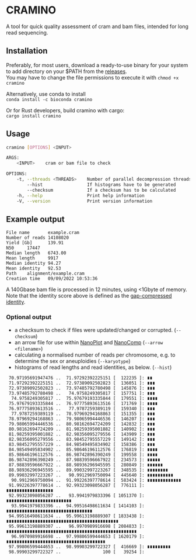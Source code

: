 # CRAMINO

A tool for quick quality assessment of cram and bam files, intended for long read sequencing.

## Installation

Preferably, for most users, download a ready-to-use binary for your system to add directory on your $PATH from the [releases](https://github.com/wdecoster/cramino/releases).  
You may have to change the file permissions to execute it with `chmod +x cramino`

Alternatively, use conda to install  
`conda install -c bioconda cramino`

Or for Rust developers, build cramino with cargo:  
`cargo install cramino`

## Usage

```bash
cramino [OPTIONS] <INPUT>

ARGS:
    <INPUT>    cram or bam file to check

OPTIONS:
    -t, --threads <THREADS>    Number of parallel decompression threads to use [default: 4]
        --hist                 If histograms have to be generated
        --checksum             If a checksum has to be calculated
    -h, --help                 Print help information
    -V, --version              Print version information
```

## Example output

```text
File name       example.cram
Number of reads 14108020
Yield [Gb]      139.91
N50     17447
Median length   6743.00
Mean length     9917
Median identity 94.27
Mean identity   92.53
Path    alignment/example.cram
Creation time   09/09/2022 10:53:36
```

A 140Gbase bam file is processed in 12 minutes, using <1Gbyte of memory. Note that the identity score above is defined as the [gap-compressed identity](https://lh3.github.io/2018/11/25/on-the-definition-of-sequence-identity).

### Optional output

* a checksum to check if files were updated/changed or corrupted. (`--checksum`)
* an arrow file for use within [NanoPlot](https://github.com/wdecoster/NanoPlot) and [NanoComp](https://github.com/wdecoster/nanocomp) (`--arrow <filename>`)
* calculating a normalised number of reads per chromosome, e.g. to determine the sex or aneuploidies (`--karyotype`)
* histograms of read lengths and read identities, as below. (`--hist`)

```text
 70.97195691947476 ..  71.97292392225151 [  122235 ]: ∎∎
 71.97292392225151 ..  72.97389092502823 [  136051 ]: ∎∎∎
 72.97389092502823 ..  73.97485792780498 [  145876 ]: ∎∎∎
 73.97485792780498 ..   74.9758249305817 [  157751 ]: ∎∎∎
  74.9758249305817 ..  75.97679193335844 [  179551 ]: ∎∎∎∎
 75.97679193335844 ..  76.97775893613516 [  171769 ]: ∎∎∎∎
 76.97775893613516 ..   77.9787259389119 [  159340 ]: ∎∎∎
  77.9787259389119 ..  78.97969294168863 [  151355 ]: ∎∎∎
 78.97969294168863 ..  79.98065994446536 [  146207 ]: ∎∎∎
 79.98065994446536 ..  80.98162694724209 [  142832 ]: ∎∎∎
 80.98162694724209 ..  81.98259395001882 [  140902 ]: ∎∎∎
 81.98259395001882 ..  82.98356095279556 [  143909 ]: ∎∎∎
 82.98356095279556 ..  83.98452795557229 [  149142 ]: ∎∎∎
 83.98452795557229 ..  84.98549495834902 [  158386 ]: ∎∎∎
 84.98549495834902 ..  85.98646196112576 [  176819 ]: ∎∎∎∎
 85.98646196112576 ..  86.98742896390249 [  199558 ]: ∎∎∎∎
 86.98742896390249 ..  87.98839596667922 [  234573 ]: ∎∎∎∎∎
 87.98839596667922 ..  88.98936296945595 [  280849 ]: ∎∎∎∎∎∎
 88.98936296945595 ..  89.99032997223267 [  348535 ]: ∎∎∎∎∎∎∎∎
 89.99032997223267 ..   90.9912969750094 [  445640 ]: ∎∎∎∎∎∎∎∎∎∎
  90.9912969750094 ..  91.99226397778614 [  583424 ]: ∎∎∎∎∎∎∎∎∎∎∎∎∎
 91.99226397778614 ..  92.99323098056287 [  776111 ]: ∎∎∎∎∎∎∎∎∎∎∎∎∎∎∎∎∎∎
 92.99323098056287 ..   93.9941979833396 [ 1051370 ]: ∎∎∎∎∎∎∎∎∎∎∎∎∎∎∎∎∎∎∎∎∎∎∎∎∎
  93.9941979833396 ..  94.99516498611634 [ 1414103 ]: ∎∎∎∎∎∎∎∎∎∎∎∎∎∎∎∎∎∎∎∎∎∎∎∎∎∎∎∎∎∎∎∎∎
 94.99516498611634 ..  95.99613198889307 [ 1833438 ]: ∎∎∎∎∎∎∎∎∎∎∎∎∎∎∎∎∎∎∎∎∎∎∎∎∎∎∎∎∎∎∎∎∎∎∎∎∎∎∎∎∎∎∎
 95.99613198889307 ..   96.9970989916698 [ 2084833 ]: ∎∎∎∎∎∎∎∎∎∎∎∎∎∎∎∎∎∎∎∎∎∎∎∎∎∎∎∎∎∎∎∎∎∎∎∎∎∎∎∎∎∎∎∎∎∎∎∎∎∎
  96.9970989916698 ..  97.99806599444653 [ 1620179 ]: ∎∎∎∎∎∎∎∎∎∎∎∎∎∎∎∎∎∎∎∎∎∎∎∎∎∎∎∎∎∎∎∎∎∎∎∎∎∎
 97.99806599444653 ..  98.99903299722327 [  416669 ]: ∎∎∎∎∎∎∎∎∎
 98.99903299722327 ..                100 [   39254 ]:
```
